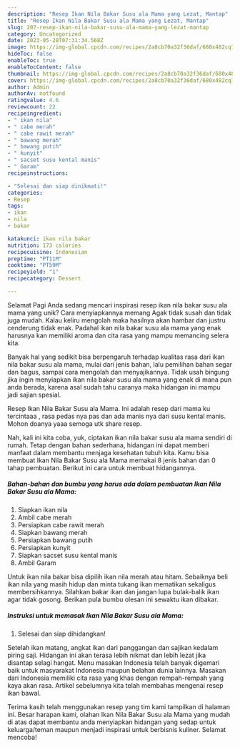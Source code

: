 ```yaml
---
description: "Resep Ikan Nila Bakar Susu ala Mama yang Lezat, Mantap"
title: "Resep Ikan Nila Bakar Susu ala Mama yang Lezat, Mantap"
slug: 207-resep-ikan-nila-bakar-susu-ala-mama-yang-lezat-mantap
category: Uncategorized
date: 2023-05-28T07:31:34.568Z
image: https://img-global.cpcdn.com/recipes/2a8cb70a32f36daf/680x482cq70/ikan-nila-bakar-susu-ala-mama-foto-resep-utama.jpg
hideToc: false
enableToc: true
enableTocContent: false
thumbnail: https://img-global.cpcdn.com/recipes/2a8cb70a32f36daf/680x482cq70/ikan-nila-bakar-susu-ala-mama-foto-resep-utama.jpg
cover: https://img-global.cpcdn.com/recipes/2a8cb70a32f36daf/680x482cq70/ikan-nila-bakar-susu-ala-mama-foto-resep-utama.jpg
author: Admin
authorAv: notfound
ratingvalue: 4.6
reviewcount: 22
recipeingredient:
- " ikan nila"
- " cabe merah"
- " cabe rawit merah"
- " bawang merah"
- " bawang putih"
- " kunyit"
- " sacset susu kental manis"
- " Garam"
recipeinstructions:

- "Selesai dan siap dinikmati!"
categories:
- Resep
tags:
- ikan
- nila
- bakar

katakunci: ikan nila bakar 
nutrition: 173 calories
recipecuisine: Indonesian
preptime: "PT11M"
cooktime: "PT59M"
recipeyield: "1"
recipecategory: Dessert

---
```



Selamat Pagi Anda sedang mencari inspirasi resep ikan nila bakar susu ala mama yang unik? Cara menyiapkannya memang Agak tidak susah dan tidak juga mudah. Kalau keliru mengolah maka hasilnya akan hambar dan justru cenderung tidak enak. Padahal ikan nila bakar susu ala mama yang enak harusnya kan memiliki aroma dan cita rasa yang mampu memancing selera kita.


Banyak hal yang sedikit bisa berpengaruh terhadap kualitas rasa dari ikan nila bakar susu ala mama, mulai dari jenis bahan, lalu pemilihan bahan segar dan bagus, sampai cara mengolah dan menyajikannya. Tidak usah bingung jika ingin menyiapkan ikan nila bakar susu ala mama yang enak di mana pun anda berada, karena asal sudah tahu caranya maka hidangan ini mampu jadi sajian spesial.

Resep Ikan Nila Bakar Susu ala Mama. Ini adalah resep dari mama ku tercintaaa , rasa pedas nya pas dan ada manis nya dari susu kental manis. Mohon doanya yaaa semoga utk share resep.


Nah, kali ini kita coba, yuk, ciptakan ikan nila bakar susu ala mama sendiri di rumah. Tetap dengan bahan sederhana, hidangan ini dapat memberi manfaat dalam membantu menjaga kesehatan tubuh kita. Kamu bisa membuat Ikan Nila Bakar Susu ala Mama memakai 8 jenis bahan dan 0 tahap pembuatan. Berikut ini cara untuk membuat hidangannya.

<!--inarticleads1-->

##### Bahan-bahan dan bumbu yang harus ada dalam pembuatan Ikan Nila Bakar Susu ala Mama:

1. Siapkan  ikan nila
1. Ambil  cabe merah
1. Persiapkan  cabe rawit merah
1. Siapkan  bawang merah
1. Persiapkan  bawang putih
1. Persiapkan  kunyit
1. Siapkan  sacset susu kental manis
1. Ambil  Garam


Untuk ikan nila bakar bisa dipilih ikan nila merah atau hitam. Sebaiknya beli ikan nila yang masih hidup dan minta tukang ikan mematikan sekaligus membersihkannya. Silahkan bakar ikan dan jangan lupa bulak-balik ikan agar tidak gosong. Berikan pula bumbu olesan ini sewaktu ikan dibakar. 

<!--inarticleads2-->

##### Instruksi untuk memasak Ikan Nila Bakar Susu ala Mama:


1. Selesai dan siap dihidangkan!

Setelah ikan matang, angkat ikan dari panggangan dan sajikan kedalam piring saji. Hidangan ini akan terasa lebih nikmat dan lebih lezat jika disantap selagi hangat. Menu masakan Indonesia telah banyak digemari baik untuk masyarakat Indonesia maupun belahan dunia lainnya. Masakan dari Indonesia memiliki cita rasa yang khas dengan rempah-rempah yang kaya akan rasa. Artikel sebelumnya kita telah membahas mengenai resep ikan bawal. 

Terima kasih telah menggunakan resep yang tim kami tampilkan di halaman ini. Besar harapan kami, olahan Ikan Nila Bakar Susu ala Mama yang mudah di atas dapat membantu anda menyiapkan hidangan yang sedap untuk keluarga/teman maupun menjadi inspirasi untuk berbisnis kuliner. Selamat mencoba!
